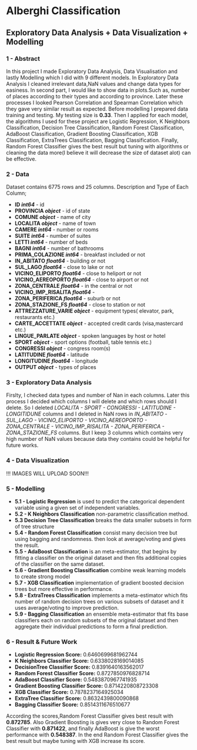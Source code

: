 
# Alberghi Classification


## Exploratory Data Analysis + Data Visualization + Modelling 

### 1 - Abstract

In this project I made Exploratory Data Analysis, Data Visualisation and lastly Modelling which I did with 9 different models. In Exploratory Data Analysis I cleaned irrelevant data,NaN values and change data types for easiness. In second part, I would like to show data in plots.Such as, number of places according to their types and according to province. Later these processes I looked Pearson Correlation and Spearman Correlation which they gave very similar result as expected. Before modelling I prepared data training and testing. My testing size is __0.33__. Then I applied for each model, the algorithms I used for these project are Logistic Regression, K Neighbors Classification, Decision Tree Classification, Random Forest Classification, AdaBoost Classification, Gradient Boosting Classification, XGB Classification, ExtraTrees Classification, Bagging Classification. Finally, Random Forest Classifier gives the best result but tuning with algorithms or cleaning the data more(I believe it will decrease the size of dataset alot) can be effective.

### 2 - Data

Dataset contains 6775 rows and 25 columns.
Description and Type of Each Column;

* __ID                       *int64*__   - id
* __PROVINCIA               *object*__   - id of state
* __COMUNE                  *object*__   - name of city
* __LOCALITA                *object*__   - name of town
* __CAMERE                   *int64*__   - number or rooms
* __SUITE                    *int64*__   - number of suites
* __LETTI                    *int64*__   - number of beds
* __BAGNI                    *int64*__   - number of bathrooms
* __PRIMA_COLAZIONE          *int64*__   - breakfast included or not
* __IN_ABITATO             *float64*__   - building or not
* __SUL_LAGO               *float64*__   - close to lake or not
* __VICINO_ELIPORTO        *float64*__   - close to heliport or not
* __VICINO_AEREOPORTO      *float64*__   - close to airport or not
* __ZONA_CENTRALE          *float64*__   - in the central or not
* __VICINO_IMP_RISALITA    *float64*__   -
* __ZONA_PERIFERICA        *float64*__   - suburb or not
* __ZONA_STAZIONE_FS       *float64*__   - close to station or not
* __ATTREZZATURE_VARIE      *object*__   - equipment types( elevator, park, restaurants etc.)
* __CARTE_ACCETTATE         *object*__   - accepted credit cards (visa,mastercard etc.)
* __LINGUE_PARLATE          *object*__   - spoken languages by host or hotel
* __SPORT                   *object*__   - sport options (football, table tennis etc.)
* __CONGRESSI               *object*__   - congress room(s)
* __LATITUDINE             *float64*__   - latitude
* __LONGITUDINE            *float64*__   - longitude
* __OUTPUT                  *object*__   - types of places

### 3 - Exploratory Data Analysis

Firslty, I checked data types and number of Nan in each columns. Later this process I decided which columns I will delete and which rows should I delete. So I deleted *LOCALITA - SPORT - CONGRESSI - LATITUDINE - LONGITIDUNE* columns and I deleted in NaN rows in *IN_ABITATO -SUL_LAGO - VICINO_ELIPORTO - VICINO_AEREOPORTO - ZONA_CENTRALE - VICINO_IMP_RISALITA - ZONA_PERIFERICA - ZONA_STAZIONE_FS* columns. But I keep 3 columns which contains very high number of NaN values because data they contains could be helpful for future works. 

### 4 - Data Visualization

!!!  IMAGES WILL UPLOAD SOON!!!


### 5 - Modelling 

* __5.1 - Logistic Regression__
is used to predict the categorical dependent variable using a given set of independent variables. 
* __5.2 - K Neighbors Classification__
non-parametric classification method.
* __5.3 Decision Tree Classification__
breaks the data smaller subsets in form of tree structure
* __5.4 - Random Forest Classification__
consist many decision tree but using bagging and randomness. then look at average/voting and gives the result.
* __5.5 - AdaBoost Classification__
is an meta-estimator, that begins by fitting a classifier on the original dataset and then fits additional copies of the classifier on the same dataset.
* __5.6 - Gradient Boosting Classification__
combine weak learning models to create strong model 
* __5.7 - XGB Classification__
implementation of gradient boosted decision trees but more effective in performance.
* __5.8 - ExtraTrees Classification__
implements a meta-estimator which fits number of random decision trees on various subsets of dataset and it uses average/voting to improve prediction.
* __5.9 - Bagging Classification__
an ensemble meta-estimator that fits base classifiers each on random subsets of the original dataset and then aggregate their individual predictions  to form a final prediction.

### 6 - Result & Future Work

* __Logistic Regression Score:__ 0.6460699681962744
* __K Neighbors Classifier Score:__ 0.6338028169014085
* __DecisionTree Classifier Score:__ 0.8391640163562017
* __Random Forest Classifier Score:__ 0.8727850976828714
* __AdaBoost Classifier Score:__ 0.5483870967741935
* __Gradient Boosting Classifier Score:__ 0.8714220808723308
* __XGB Classifier Score:__ 0.7878237164925034
* __ExtraTree Classifier Score:__ 0.8632439800090868
* __Bagging Classifier Score:__ 0.8514311676510677

According the scores,Random Forest Classifier gives best result with __0.872785__. Also Gradient Boosting is gives very close to Random Forest Classifier with __0.871422__, and finally AdaBoost is give the worst performance with __0.548387__. In the end Random Forest Classifier gives the best result but maybe tuning with XGB increase its score.  
